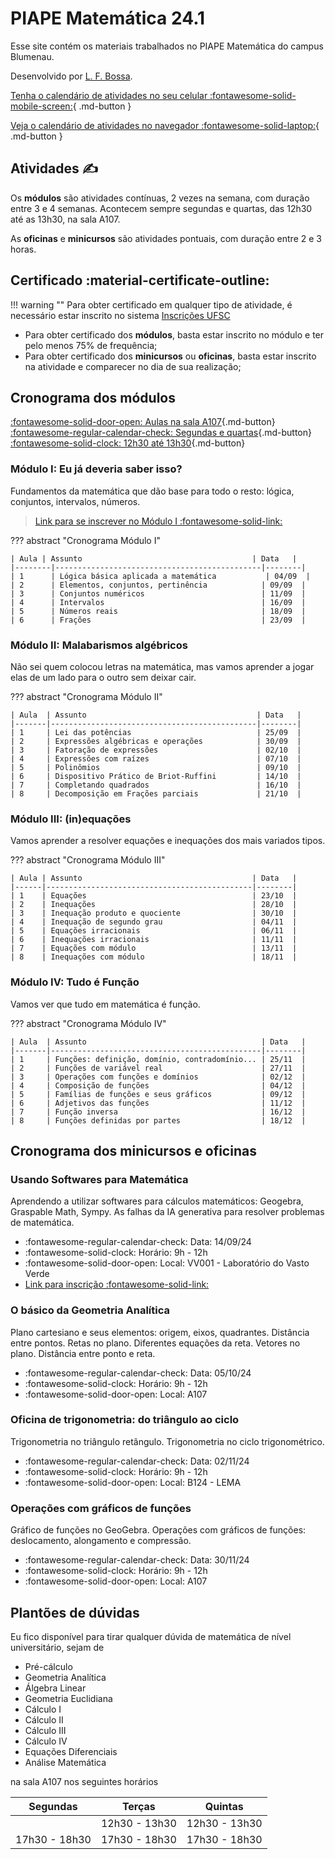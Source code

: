 # PIAPE Matemática 24.1
 

Esse site contém os materiais trabalhados no PIAPE Matemática do campus Blumenau. 

Desenvolvido por [L. F. Bossa](http://lattes.cnpq.br/8752951792540460).

[Tenha o calendário de atividades no seu celular :fontawesome-solid-mobile-screen:](https://calendar.google.com/calendar/ical/c_0cfd85872448206736dda30d068093a19a6996afa23f946d6c467f1e770b1067%40group.calendar.google.com/public/basic.ics){ .md-button }

[Veja o calendário de atividades no navegador :fontawesome-solid-laptop:](https://calendar.google.com/calendar/u/0/embed?src=c_0cfd85872448206736dda30d068093a19a6996afa23f946d6c467f1e770b1067@group.calendar.google.com&ctz=America/Sao_Paulo){ .md-button }

## Atividades :writing_hand:

Os **módulos** são atividades contínuas, 2 vezes na semana, com duração entre 3 e 4 semanas. Acontecem sempre segundas e quartas, das 12h30 até as 13h30, na sala A107.


As **oficinas** e **minicursos** são atividades pontuais, com duração entre 2 e 3 horas. 


## Certificado :material-certificate-outline:

!!! warning ""
    Para obter certificado em qualquer tipo de atividade, é necessário estar inscrito no sistema [Inscrições UFSC](https://inscricoes.ufsc.br/)
- Para obter certificado dos **módulos**, basta estar inscrito no módulo e ter pelo menos 75% de frequência;
- Para obter certificado dos **minicursos** ou **oficinas**, basta estar inscrito na atividade e comparecer no dia de sua realização;



## Cronograma dos módulos


[:fontawesome-solid-door-open: Aulas na sala A107](#cronograma-dos-modulos){.md-button}
[:fontawesome-regular-calendar-check: Segundas e quartas](#cronograma-dos-modulos){.md-button}
[:fontawesome-solid-clock: 12h30 até 13h30](#cronograma-dos-modulos){.md-button}

### Módulo I: Eu já deveria saber isso?

Fundamentos da matemática que dão base para todo o resto: lógica, conjuntos, intervalos, números.

> [Link para se inscrever no Módulo I :fontawesome-solid-link:](https://inscricoes.ufsc.br/piapeblumatematicam1242)


??? abstract "Cronograma Módulo I"

    | Aula | Assunto                                      | Data   |
    |--------|----------------------------------------------|--------|
    | 1      | Lógica básica aplicada a matemática           | 04/09  |
    | 2      | Elementos, conjuntos, pertinência            | 09/09  |
    | 3      | Conjuntos numéricos                          | 11/09  |
    | 4      | Intervalos                                   | 16/09  |
    | 5      | Números reais                                | 18/09  |
    | 6      | Frações                                      | 23/09  |


### Módulo II: Malabarismos algébricos

Não sei quem colocou letras na matemática, mas vamos aprender a jogar elas de um lado para o outro sem deixar cair.

<!-- > [Link para se inscrever no Módulo II :fontawesome-solid-link:](https://nupe.blumenau.ufsc.br/piape-pedagogico-e-educacional/piape-calendario-atividades/) 
-->
??? abstract "Cronograma Módulo II"

    | Aula  | Assunto                                      | Data   |
    |-------|----------------------------------------------|--------|
    | 1     | Lei das potências                            | 25/09  |
    | 2     | Expressões algébricas e operações            | 30/09  |
    | 3     | Fatoração de expressões                      | 02/10  |
    | 4     | Expressões com raízes                        | 07/10  |
    | 5     | Polinômios                                   | 09/10  |
    | 6     | Dispositivo Prático de Briot-Ruffini         | 14/10  |
    | 7     | Completando quadrados                        | 16/10  |
    | 8     | Decomposição em Frações parciais             | 21/10  |

### Módulo III: (in)equações

Vamos aprender a resolver equações e inequações dos mais variados tipos. 
<!--
> [Link para se inscrever no Módulo III :fontawesome-solid-link:](https://nupe.blumenau.ufsc.br/piape-pedagogico-e-educacional/piape-calendario-atividades/) 
-->

??? abstract "Cronograma Módulo III"

    | Aula | Assunto                                      | Data   |
    |------|----------------------------------------------|--------|
    | 1    | Equações                                     | 23/10  |
    | 2    | Inequações                                   | 28/10  |
    | 3    | Inequação produto e quociente                | 30/10  |
    | 4    | Inequação de segundo grau                    | 04/11  |
    | 5    | Equações irracionais                         | 06/11  |
    | 6    | Inequações irracionais                       | 11/11  |
    | 7    | Equações com módulo                          | 13/11  |
    | 8    | Inequações com módulo                        | 18/11  |

### Módulo IV: Tudo é Função

Vamos ver que tudo em matemática é função.
<!--
> [Link para se inscrever no Módulo IV :fontawesome-solid-link:](https://nupe.blumenau.ufsc.br/piape-pedagogico-e-educacional/piape-calendario-atividades/) 
-->

??? abstract "Cronograma Módulo IV"


    | Aula  | Assunto                                       | Data   |
    |-------|-----------------------------------------------|--------|
    | 1     | Funções: definição, domínio, contradomínio... | 25/11  |
    | 2     | Funções de variável real                      | 27/11  |
    | 3     | Operações com funções e domínios              | 02/12  |
    | 4     | Composição de funções                         | 04/12  |
    | 5     | Famílias de funções e seus gráficos           | 09/12  |
    | 6     | Adjetivos das funções                         | 11/12  |
    | 7     | Função inversa                                | 16/12  |
    | 8     | Funções definidas por partes                  | 18/12  |


## Cronograma dos minicursos e oficinas

### Usando Softwares para Matemática

Aprendendo a utilizar softwares para cálculos matemáticos: Geogebra, Graspable Math, Sympy. As falhas da IA generativa para resolver problemas de matemática.

- :fontawesome-regular-calendar-check: Data: 14/09/24
- :fontawesome-solid-clock: Horário: 9h - 12h
- :fontawesome-solid-door-open: Local: VV001 - Laboratório do Vasto Verde
- [Link para inscrição :fontawesome-solid-link:](http://inscricoes.ufsc.br/piapeblumatematicao1242) 

### O básico da Geometria Analítica

Plano cartesiano e seus elementos: origem, eixos, quadrantes. Distância entre pontos. Retas no plano. Diferentes equações da reta. Vetores no plano. Distância entre ponto e reta.

- :fontawesome-regular-calendar-check: Data: 05/10/24
- :fontawesome-solid-clock: Horário: 9h - 12h
- :fontawesome-solid-door-open: Local: A107

### Oficina de trigonometria: do triângulo ao ciclo

Trigonometria no triângulo retângulo. Trigonometria no ciclo trigonométrico.

- :fontawesome-regular-calendar-check: Data: 02/11/24
- :fontawesome-solid-clock: Horário: 9h - 12h
- :fontawesome-solid-door-open: Local: B124 - LEMA

### Operações com gráficos de funções

Gráfico de funções no GeoGebra. Operações com gráficos de funções: deslocamento, alongamento e compressão.

- :fontawesome-regular-calendar-check: Data: 30/11/24
- :fontawesome-solid-clock: Horário: 9h - 12h
- :fontawesome-solid-door-open: Local: A107

## Plantões de dúvidas

Eu fico disponível para tirar qualquer dúvida de matemática de nível universitário, sejam de 

- Pré-cálculo
- Geometria Analítica
- Álgebra Linear
- Geometria Euclidiana
- Cálculo I
- Cálculo II
- Cálculo III
- Cálculo IV
- Equações Diferenciais
- Análise Matemática

na sala A107 nos seguintes horários

| Segundas      | Terças        | Quintas       | 
| :--------:    | :------:      | :-------:     |
|               | 12h30 - 13h30 | 12h30 - 13h30 |
| 17h30 - 18h30 | 17h30 - 18h30 | 17h30 - 18h30 |
